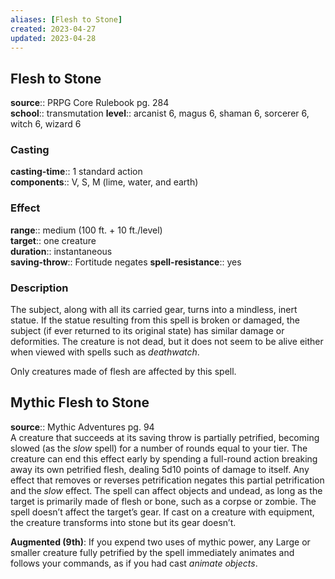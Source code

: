 ```yaml
---
aliases: [Flesh to Stone]
created: 2023-04-27
updated: 2023-04-28
---
```


## Flesh to Stone

**source**:: PRPG Core Rulebook pg. 284  
**school**:: transmutation
**level**:: arcanist 6, magus 6, shaman 6, sorcerer 6, witch 6, wizard 6

### Casting

**casting-time**:: 1 standard action  
**components**:: V, S, M (lime, water, and earth)

### Effect

**range**:: medium (100 ft. + 10 ft./level)  
**target**:: one creature  
**duration**:: instantaneous  
**saving-throw**:: Fortitude negates
**spell-resistance**:: yes

### Description

The subject, along with all its carried gear, turns into a mindless, inert statue. If the statue resulting from this spell is broken or damaged, the subject (if ever returned to its original state) has similar damage or deformities. The creature is not dead, but it does not seem to be alive either when viewed with spells such as *deathwatch*.  
  
Only creatures made of flesh are affected by this spell.

## Mythic Flesh to Stone

**source**:: Mythic Adventures pg. 94  
A creature that succeeds at its saving throw is partially petrified, becoming slowed (as the *slow* spell) for a number of rounds equal to your tier. The creature can end this effect early by spending a full-round action breaking away its own petrified flesh, dealing 5d10 points of damage to itself. Any effect that removes or reverses petrification negates this partial petrification and the *slow* effect. The spell can affect objects and undead, as long as the target is primarily made of flesh or bone, such as a corpse or zombie. The spell doesn’t affect the target’s gear. If cast on a creature with equipment, the creature transforms into stone but its gear doesn’t.  
  
**Augmented (9th)**: If you expend two uses of mythic power, any Large or smaller creature fully petrified by the spell immediately animates and follows your commands, as if you had cast *animate objects*.
